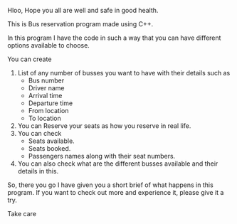 Hloo,
Hope you all are well and safe in good health.

This is Bus reservation program made using C++.

In this program I have the code in such a way that you can have different options available to choose.

You can create
  1. List of any number of busses you want to have with their details such as
      - Bus number
      - Driver name
      - Arrival time
      - Departure time
      - From location
      - To location
  2. You can Reserve your seats as how you reserve in real life.
  3. You can check 
      - Seats available.
      - Seats booked.
      - Passengers names along with their seat numbers.
  4. You can also check what are the different busses available and their details in this.
  
So, there you go I have given you a short brief of what happens in this program.
If you want to check out more and experience it, please give it a try.

Take care
